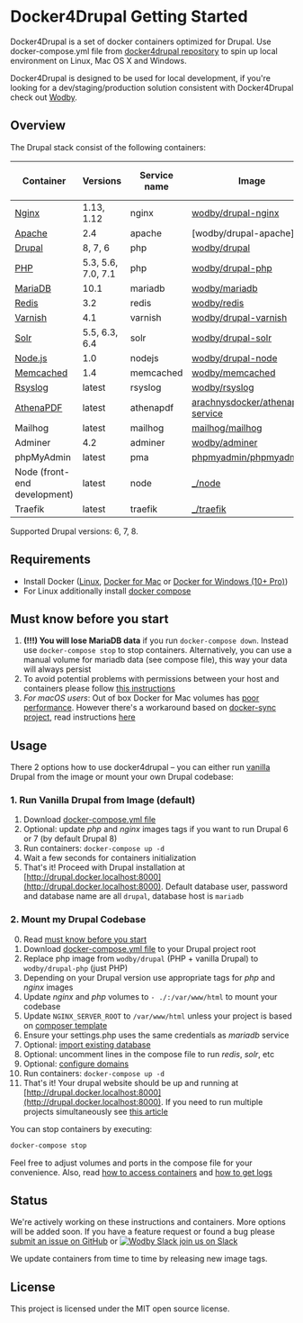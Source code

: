 # Docker4Drupal Getting Started

Docker4Drupal is a set of docker containers optimized for Drupal. Use docker-compose.yml file from [docker4drupal repository](https://github.com/wodby/docker4drupal) to spin up local environment on Linux, Mac OS X and Windows. 

Docker4Drupal is designed to be used for local development, if you're looking for a dev/staging/production solution consistent with Docker4Drupal check out [Wodby](https://wodby.com). 

## Overview

The Drupal stack consist of the following containers:

[wodby/drupal-nginx]: https://github.com/wodby/drupal-nginx
[wodby/drupal]: https://github.com/wodby/drupal
[wodby/drupal-php]: https://github.com/wodby/drupal-php
[wodby/mariadb]: https://github.com/wodby/mariadb
[wodby/redis]: https://github.com/wodby/redis
[wodby/drupal-varnish]: https://github.com/wodby/drupal-varnish
[wodby/drupal-solr]: https://github.com/wodby/drupal-solr
[wodby/drupal-node]: https://github.com/wodby/drupal-node
[wodby/memcached]: https://github.com/wodby/memcached
[wodby/rsyslog]: https://hub.docker.com/r/wodby/rsyslog
[arachnysdocker/athenapdf-service]: https://hub.docker.com/r/arachnysdocker/athenapdf-service
[mailhog/mailhog]: https://hub.docker.com/r/mailhog/mailhog
[wodby/adminer]: https://hub.docker.com/r/wodby/adminer
[phpmyadmin/phpmyadmin]: https://hub.docker.com/r/phpmyadmin/phpmyadmin
[_/node]: https://hub.docker.com/_/node
[_/traefik]: https://hub.docker.com/_/traefik

| Container | Versions | Service name | Image | Enabled by default |
| --------- | -------- | ------------ | ----- | ------------------ |
| [Nginx](containers/nginx.md)         | 1.13, 1.12         | nginx     | [wodby/drupal-nginx]               | ✓ |
| [Apache](containers/apache.md)       | 2.4                | apache    | [wodby/drupal-apache]              |   |
| [Drupal](containers/drupal.md)       | 8, 7, 6            | php       | [wodby/drupal]                     | ✓ |
| [PHP](containers/php.md)             | 5.3, 5.6, 7.0, 7.1 | php       | [wodby/drupal-php]                 |   |
| [MariaDB](containers/mariadb.md)     | 10.1               | mariadb   | [wodby/mariadb]                    | ✓ |
| [Redis](containers/redis.md)         | 3.2                | redis     | [wodby/redis]                      |   |
| [Varnish](containers/varnish.md)     | 4.1                | varnish   | [wodby/drupal-varnish]             |   |
| [Solr](containers/solr.md)           | 5.5, 6.3, 6.4      | solr      | [wodby/drupal-solr]                |   |
| [Node.js](containers/nodejs.md)      | 1.0                | nodejs    | [wodby/drupal-node]                |   |
| [Memcached](containers/memcached.md) | 1.4                | memcached | [wodby/memcached]                  |   |
| [Rsyslog](containers/rsyslog)        | latest             | rsyslog   | [wodby/rsyslog]                    |   |
| [AthenaPDF](containers/athenapdf.md) | latest             | athenapdf | [arachnysdocker/athenapdf-service] |   |
| Mailhog                              | latest             | mailhog   | [mailhog/mailhog]                  | ✓ |
| Adminer                              | 4.2                | adminer   | [wodby/adminer]                    |   |
| phpMyAdmin                           | latest             | pma       | [phpmyadmin/phpmyadmin]            |   |
| Node (front-end development)         | latest             | node      | [_/node]                           |   |
| Traefik                              | latest             | traefik   | [_/traefik]                        |   |

Supported Drupal versions: 6, 7, 8.

## Requirements

* Install Docker ([Linux](https://docs.docker.com/engine/installation), [Docker for Mac](https://docs.docker.com/engine/installation/mac) or [Docker for Windows (10+ Pro)](https://docs.docker.com/engine/installation/windows))
* For Linux additionally install [docker compose](https://docs.docker.com/compose/install)

## Must know before you start

1. **(!!!) You will lose MariaDB data** if you run `docker-compose down`. Instead use `docker-compose stop` to stop containers. Alternatively, you can use a manual volume for mariadb data (see compose file), this way your data will always persist 
2. To avoid potential problems with permissions between your host and containers please follow [this instructions](permissions.md)
3. _For macOS users_: Out of box Docker for Mac volumes has [poor performance](https://github.com/Wodby/docker4drupal/issues/4). However there's a workaround based on [docker-sync project](https://github.com/EugenMayer/docker-sync/), read instructions [here](macos.md)

## Usage 

There 2 options how to use docker4drupal – you can either run [vanilla](https://en.wikipedia.org/wiki/Vanilla_software) Drupal from the image or mount your own Drupal codebase:

### 1. Run Vanilla Drupal from Image (default)

1. Download [docker-compose.yml file](https://github.com/wodby/docker4drupal/blob/master/docker-compose.yml)
2. Optional: update _php_ and _nginx_ images tags if you want to run Drupal 6 or 7 (by default Drupal 8)
3. Run containers: `docker-compose up -d` 
4. Wait a few seconds for containers initialization 
5. That's it! Proceed with Drupal installation at [http://drupal.docker.localhost:8000](http://drupal.docker.localhost:8000). Default database user, password and database name are all `drupal`, database host is `mariadb`

### 2. Mount my Drupal Codebase

0. Read [must know before you start](#must-know-before-you-start) 
1. Download [docker-compose.yml file](https://github.com/wodby/docker4drupal/blob/master/docker-compose.yml) to your Drupal project root
2. Replace php image from `wodby/drupal` (PHP + vanilla Drupal) to `wodby/drupal-php` (just PHP)
3. Depending on your Drupal version use appropriate tags for _php_ and _nginx_ images
4. Update _nginx_ and _php_ volumes to `- ./:/var/www/html` to mount your codebase
4. Update `NGINX_SERVER_ROOT` to `/var/www/html` unless your project is based on [composer template](https://github.com/drupal-composer/drupal-project)
5. Ensure your settings.php uses the same credentials as _mariadb_ service 
6. Optional: [import existing database](containers/mariadb.md#import-existing-database)
7. Optional: uncomment lines in the compose file to run _redis_, _solr_, etc
8. Optional: [configure domains](domains.md)
9. Run containers: `docker-compose up -d`
10. That's it! Your drupal website should be up and running at [http://drupal.docker.localhost:8000](http://drupal.docker.localhost:8000). If you need to run multiple projects simultaneously see [this article](multiple-projects.md)

You can stop containers by executing:
```bash
docker-compose stop
```

Feel free to adjust volumes and ports in the compose file for your convenience. Also, read [how to access containers](access.md) and [how to get logs](logs.md)

## Status

We're actively working on these instructions and containers. More options will be added soon. If you have a feature request or found a bug please [submit an issue on GitHub](https://github.com/wodby/docker4drupal/issues/new) or [![Wodby Slack](https://www.google.com/s2/favicons?domain=www.slack.com) join us on Slack](https://slack.wodby.com/)

We update containers from time to time by releasing new image tags.

## License

This project is licensed under the MIT open source license.
